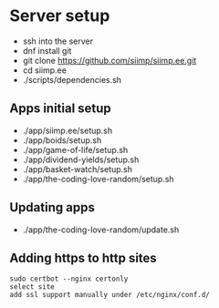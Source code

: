 # Server setup
* ssh into the server
* dnf install git
* git clone https://github.com/siimp/siimp.ee.git
* cd siimp.ee
* ./scripts/dependencies.sh

## Apps initial setup
* ./app/siimp.ee/setup.sh
* ./app/boids/setup.sh
* ./app/game-of-life/setup.sh
* ./app/dividend-yields/setup.sh
* ./app/basket-watch/setup.sh
* ./app/the-coding-love-random/setup.sh

## Updating apps
* ./app/the-coding-love-random/update.sh

## Adding https to http sites
    sudo certbot --nginx certonly
    select site
    add ssl support manually under /etc/nginx/conf.d/
